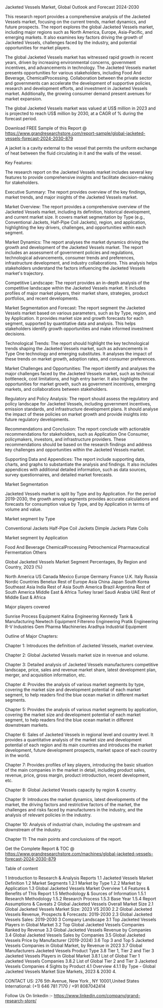 Jacketed Vessels Market, Global Outlook and Forecast 2024-2030

This research report provides a comprehensive analysis of the Jacketed Vessels market, focusing on the current trends, market dynamics, and future prospects. The report explores the global Jacketed Vessels market, including major regions such as North America, Europe, Asia-Pacific, and emerging markets. It also examines key factors driving the growth of Jacketed Vessels, challenges faced by the industry, and potential opportunities for market players.

The global Jacketed Vessels market has witnessed rapid growth in recent years, driven by increasing environmental concerns, government incentives, and advancements in technology. The Jacketed Vessels market presents opportunities for various stakeholders, including Food And Beverage, ChemicalProcessing. Collaboration between the private sector and governments can accelerate the development of supportive policies, research and development efforts, and investment in Jacketed Vessels market. Additionally, the growing consumer demand present avenues for market expansion.

The global Jacketed Vessels market was valued at US$ million in 2023 and is projected to reach US$ million by 2030, at a CAGR of % during the forecast period.

Download FREE Sample of this Report @ https://www.grandresearchstore.com/report-sample/global-jacketed-vessels-forecast-2024-2030-879


A jacket is a cavity external to the vessel that permits the uniform exchange of heat between the fluid circulating in it and the walls of the vessel.

Key Features:

The research report on the Jacketed Vessels market includes several key features to provide comprehensive insights and facilitate decision-making for stakeholders.

Executive Summary: The report provides overview of the key findings, market trends, and major insights of the Jacketed Vessels market.

Market Overview: The report provides a comprehensive overview of the Jacketed Vessels market, including its definition, historical development, and current market size. It covers market segmentation by Type (e.g., Conventional Jackets, Half-Pipe Coil Jackets), region, and application, highlighting the key drivers, challenges, and opportunities within each segment.

Market Dynamics: The report analyses the market dynamics driving the growth and development of the Jacketed Vessels market. The report includes an assessment of government policies and regulations, technological advancements, consumer trends and preferences, infrastructure development, and industry collaborations. This analysis helps stakeholders understand the factors influencing the Jacketed Vessels market's trajectory.

Competitive Landscape: The report provides an in-depth analysis of the competitive landscape within the Jacketed Vessels market. It includes profiles of major market players, their market share, strategies, product portfolios, and recent developments.

Market Segmentation and Forecast: The report segment the Jacketed Vessels market based on various parameters, such as by Type, region, and by Application. It provides market size and growth forecasts for each segment, supported by quantitative data and analysis. This helps stakeholders identify growth opportunities and make informed investment decisions.

Technological Trends: The report should highlight the key technological trends shaping the Jacketed Vessels market, such as advancements in Type One technology and emerging substitutes. It analyses the impact of these trends on market growth, adoption rates, and consumer preferences.

Market Challenges and Opportunities: The report identify and analyses the major challenges faced by the Jacketed Vessels market, such as technical bottleneck, cost limitations, and high entry barrier. It also highlights the opportunities for market growth, such as government incentives, emerging markets, and collaborations between stakeholders.

Regulatory and Policy Analysis: The report should assess the regulatory and policy landscape for Jacketed Vessels, including government incentives, emission standards, and infrastructure development plans. It should analyse the impact of these policies on market growth and provide insights into future regulatory developments.

Recommendations and Conclusion: The report conclude with actionable recommendations for stakeholders, such as Application One Consumer, policymakers, investors, and infrastructure providers. These recommendations should be based on the research findings and address key challenges and opportunities within the Jacketed Vessels market.

Supporting Data and Appendices: The report include supporting data, charts, and graphs to substantiate the analysis and findings. It also includes appendices with additional detailed information, such as data sources, survey questionnaires, and detailed market forecasts.

Market Segmentation

Jacketed Vessels market is split by Type and by Application. For the period 2019-2030, the growth among segments provides accurate calculations and forecasts for consumption value by Type, and by Application in terms of volume and value.



Market segment by Type



Conventional Jackets
Half-Pipe Coil Jackets
Dimple Jackets
Plate Coils


Market segment by Application



Food And Beverage
ChemicalProcessing
Petrochemical
Pharmaceutical
Fermentation
Others


Global Jacketed Vessels Market Segment Percentages, By Region and Country, 2023 (%)



North America
US
Canada
Mexico
Europe
Germany
France
U.K.
Italy
Russia
Nordic Countries
Benelux
Rest of Europe
Asia
China
Japan
South Korea
Southeast Asia
India
Rest of Asia
South America
Brazil
Argentina
Rest of South America
Middle East & Africa
Turkey
Israel
Saudi Arabia
UAE
Rest of Middle East & Africa


Major players covered



Sunrise Process Equipment
Kalina Engineering
Kennedy Tank & Manufacturing
Newtech Equipment
Filtereno Engineering
Pratik Engineering
R-V Industries
Gem Pharma Machineries
Aradhya Industrial Equipment


Outline of Major Chapters:

Chapter 1: Introduces the definition of Jacketed Vessels, market overview.

Chapter 2: Global Jacketed Vessels market size in revenue and volume.

Chapter 3: Detailed analysis of Jacketed Vessels manufacturers competitive landscape, price, sales and revenue market share, latest development plan, merger, and acquisition information, etc.

Chapter 4: Provides the analysis of various market segments by type, covering the market size and development potential of each market segment, to help readers find the blue ocean market in different market segments.

Chapter 5: Provides the analysis of various market segments by application, covering the market size and development potential of each market segment, to help readers find the blue ocean market in different downstream markets.

Chapter 6: Sales of Jacketed Vessels in regional level and country level. It provides a quantitative analysis of the market size and development potential of each region and its main countries and introduces the market development, future development prospects, market space of each country in the world.

Chapter 7: Provides profiles of key players, introducing the basic situation of the main companies in the market in detail, including product sales, revenue, price, gross margin, product introduction, recent development, etc.

Chapter 8: Global Jacketed Vessels capacity by region & country.

Chapter 9: Introduces the market dynamics, latest developments of the market, the driving factors and restrictive factors of the market, the challenges and risks faced by manufacturers in the industry, and the analysis of relevant policies in the industry.

Chapter 10: Analysis of industrial chain, including the upstream and downstream of the industry.

Chapter 11: The main points and conclusions of the report.

Get the Complete Report & TOC @ https://www.grandresearchstore.com/machines/global-jacketed-vessels-forecast-2024-2030-879

Table of content

1 Introduction to Research & Analysis Reports
1.1 Jacketed Vessels Market Definition
1.2 Market Segments
1.2.1 Market by Type
1.2.2 Market by Application
1.3 Global Jacketed Vessels Market Overview
1.4 Features & Benefits of This Report
1.5 Methodology & Sources of Information
1.5.1 Research Methodology
1.5.2 Research Process
1.5.3 Base Year
1.5.4 Report Assumptions & Caveats
2 Global Jacketed Vessels Overall Market Size
2.1 Global Jacketed Vessels Market Size: 2023 VS 2030
2.2 Global Jacketed Vessels Revenue, Prospects & Forecasts: 2019-2030
2.3 Global Jacketed Vessels Sales: 2019-2030
3 Company Landscape
3.1 Top Jacketed Vessels Players in Global Market
3.2 Top Global Jacketed Vessels Companies Ranked by Revenue
3.3 Global Jacketed Vessels Revenue by Companies
3.4 Global Jacketed Vessels Sales by Companies
3.5 Global Jacketed Vessels Price by Manufacturer (2019-2024)
3.6 Top 3 and Top 5 Jacketed Vessels Companies in Global Market, by Revenue in 2023
3.7 Global Manufacturers Jacketed Vessels Product Type
3.8 Tier 1, Tier 2 and Tier 3 Jacketed Vessels Players in Global Market
3.8.1 List of Global Tier 1 Jacketed Vessels Companies
3.8.2 List of Global Tier 2 and Tier 3 Jacketed Vessels Companies
4 Sights by Product
4.1 Overview
4.1.1 By Type - Global Jacketed Vessels Market Size Markets, 2023 & 2030
4.

CONTACT US:
276 5th Avenue, New York , NY 10001,United States
International: (+1) 646 781 7170 / +91 8087042414

Follow Us On linkedin :- https://www.linkedin.com/company/grand-research-store/
 
